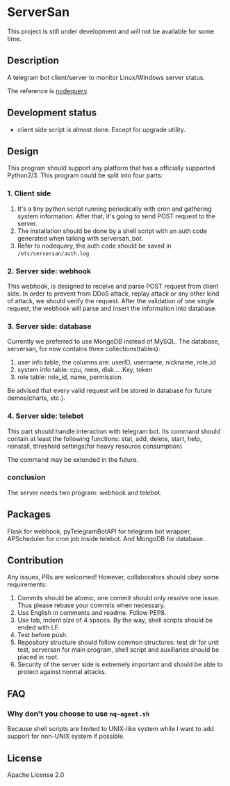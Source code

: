 # ServerSan
This project is still under development and will not be available for some time.


## Description ##
A telegram bot client/server to monitor Linux/Windows server status.


The reference is [nodequery](https://nodequery.com).
## Development status ##
* client side script is almost done. Except for upgrade utility.

## Design ##
This program should support any platform that has a officially supported Python2/3.
This program could be split into four parts:
### 1. Client side ###
1. It's a tiny python script running periodically with cron and gathering system information.
After that, it's going to send POST request to the server.
2. The installation should be done by a shell script with an auth code generated when talking with serversan_bot.
3. Refer to nodequery, the auth code should be saved in `/etc/serversan/auth.log`
### 2. Server side: webhook ###
This webhook, is designed to receive and parse POST request from client side. 
In order to prevent from DDoS attack, replay attack or any other kind of attack, we should verify the request. 
After the validation of one single request, the webhook will parse and insert the information into database.
### 3. Server side: database ###
Currently we preferred to use MongoDB instead of MySQL. The database, serversan, for now contains three collections(tables):
1. user info table, the columns are: userID, username, nickname, role_id
2. system info table: cpu, mem, disk.....Key, token
3. role table: role_id, name, permission.

Be advised that every valid request will be stored in database for future demos(charts, etc.).
### 4. Server side: telebot ###
This part should handle interaction with telegram bot. Its command should contain at least the following functions:
stat, add, delete, start, help, reinstall, threshold settings(for heavy resource consumption)

The command may be extended in the future.
### conclusion ###
The server needs two program: webhook and telebot.


## Packages ##
Flask for webhook, pyTelegramBotAPI for telegram bot wrapper, APScheduler for cron job inside telebot.
And MongoDB for database.

## Contribution ##
Any issues, PRs are welcomed! However, collaborators should obey some requirements:
1. Commits should be atomic, one commit should only resolve one issue. Thus please rebase your commits when necessary.
2. Use English in comments and readme. Follow PEP8.
3. Use tab, indent size of 4 spaces. By the way, shell scripts should be ended with LF.
4. Test before push.
5. Repository structure should follow common structures: 
test dir for unit test, serversan for main program, shell script and auxiliaries should be placed in root.
6. Security of the server side is extremely important and should be able to protect against normal attacks.


## FAQ ##
### Why don't you choose to use `nq-agent.sh` ###
Because shell scripts are limited to UNIX-like system while I want to add support for non-UNIX system if possible.


## License ##
Apache License 2.0